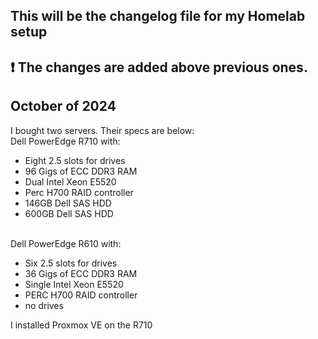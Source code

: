 ## This will be the changelog file for my Homelab setup
## ❗️ The changes are added above previous ones.
## October of 2024

  I bought two servers. Their specs are below: </br>
Dell PowerEdge R710 with:
  - Eight 2.5 slots for drives
  - 96 Gigs of ECC DDR3 RAM
  - Dual Intel Xeon E5520
  - Perc H700 RAID controller
  - 146GB Dell SAS HDD
  - 600GB Dell SAS HDD </br> </br>

Dell PowerEdge R610 with:
  - Six 2.5 slots for drives
  - 36 Gigs of ECC DDR3 RAM
  - Single Intel Xeon E5520
  - PERC H700 RAID controller
  - no drives


I installed Proxmox VE on the R710
